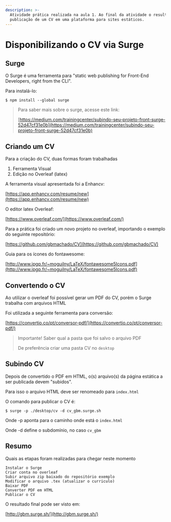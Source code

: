 ```yaml
---
description: >-
  Atividade prática realizada na aula 1. Ao final da atividade o resultado foi a
  publicação de um CV em uma plataforma para sites estáticos.
---
```


# Disponibilizando o CV via Surge

## Surge

O Surge é uma ferramenta para "static web publishing for Front-End Developers, right from the CLI".

Para instalá-lo:

```
$ npm install --global surge
```

> Para saber mais sobre o surge, acesse este link:
>
> ​[https://medium.com/trainingcenter/subindo-seu-projeto-front-surge-52d47cf31e0b](https://medium.com/trainingcenter/subindo-seu-projeto-front-surge-52d47cf31e0b)​

## Criando um CV

Para a criação do CV, duas formas foram trabalhadas

1. Ferramenta Visual
2. Edição no Overleaf \(latex\)

A ferramenta visual apresentada foi a Enhancv:

[https://app.enhancv.com/resume/new](https://app.enhancv.com/resume/new)

O editor latex Overleaf:

[https://www.overleaf.com/](https://www.overleaf.com/)

Para a prática foi criado um novo projeto no overleaf, importando o exemplo do seguinte repositório:

[https://github.com/gbmachado/CV](https://github.com/gbmachado/CV)

Guia para os ícones do fontawesome:

[http://www.ipgp.fr/~moguilny/LaTeX/fontawesome5Icons.pdf](http://www.ipgp.fr/~moguilny/LaTeX/fontawesome5Icons.pdf)

## Convertendo o CV

Ao utilizar o overleaf foi possível gerar um PDF do CV, porém o Surge trabalha com arquivos HTML

Foi utilizada a seguinte ferramenta para conversão:

[https://convertio.co/pt/conversor-pdf/](https://convertio.co/pt/conversor-pdf/)

> Importante! Saber qual a pasta que foi salvo o arquivo PDF
>
> De preferência criar uma pasta CV no `desktop`

## Subindo CV

Depois de convertido o PDF em HTML, o\(s\) arquivo\(s\) da página estática a ser publicada devem "subidos". 

Para isso o arquivo HTML deve ser renomeado para `index.html`

O comando para publicar o CV é:

```
$ surge -p ./desktop/cv -d cv_gbm.surge.sh
```

Onde -p aponta para o caminho onde está o `index.html`

Onde -d define o subdomínio, no caso `cv_gbm`

## Resumo

Quais as etapas foram realizadas para chegar neste momento



```
Instalar o Surge
Criar conta no overleaf
Subir arquivo zip baixado do repositório exemplo
Modificar o arquivo .tex (atualizar o curriculo)
Baixar PDF
Converter PDF em HTML
Publicar o CV
```

O resultado final pode ser visto em:

[http://gbm.surge.sh/](http://gbm.surge.sh/)

